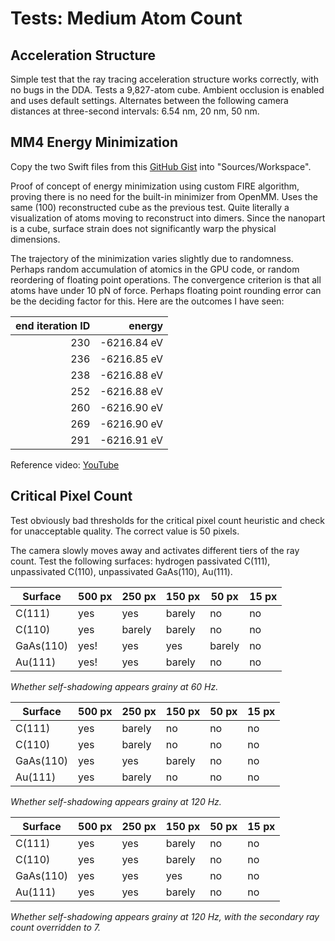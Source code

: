 # Tests: Medium Atom Count

## Acceleration Structure

Simple test that the ray tracing acceleration structure works correctly, with no bugs in the DDA. Tests a 9,827-atom cube. Ambient occlusion is enabled and uses default settings. Alternates between the following camera distances at three-second intervals: 6.54 nm, 20 nm, 50 nm.

## MM4 Energy Minimization

Copy the two Swift files from this [GitHub Gist](https://gist.github.com/philipturner/cc15677a76178521176eb64b362b8b34) into "Sources/Workspace".

Proof of concept of energy minimization using custom FIRE algorithm, proving there is no need for the built-in minimizer from OpenMM. Uses the same (100) reconstructed cube as the previous test. Quite literally a visualization of atoms moving to reconstruct into dimers. Since the nanopart is a cube, surface strain does not significantly warp the physical dimensions.

The trajectory of the minimization varies slightly due to randomness. Perhaps random accumulation of atomics in the GPU code, or random reordering of floating point operations. The convergence criterion is that all atoms have under 10 pN of force. Perhaps floating point rounding error can be the deciding factor for this. Here are the outcomes I have seen:

| end iteration ID | energy      |
| ---------------: | ----------: |
| 230              | -6216.84 eV |
| 236              | -6216.85 eV |
| 238              | -6216.88 eV |
| 252              | -6216.88 eV |
| 260              | -6216.90 eV |
| 269              | -6216.90 eV |
| 291              | -6216.91 eV |

Reference video: [YouTube](https://youtube.com/shorts/2B3KiKqO_Wc)

## Critical Pixel Count

Test obviously bad thresholds for the critical pixel count heuristic and check for unacceptable quality. The correct value is 50 pixels.

The camera slowly moves away and activates different tiers of the ray count. Test the following surfaces: hydrogen passivated C(111), unpassivated C(110), unpassivated GaAs(110), Au(111).

| Surface   | 500 px | 250 px | 150 px | 50 px  | 15 px  |
| --------- | ------ | ------ | ------ | ------ | ------ |
| C(111)    | yes    | yes    | barely | no     | no     |
| C(110)    | yes    | barely | barely | no     | no     |
| GaAs(110) | yes!   | yes    | yes    | barely | no     |
| Au(111)   | yes!   | yes    | barely | no     | no     |

_Whether self-shadowing appears grainy at 60 Hz._

| Surface   | 500 px | 250 px | 150 px | 50 px  | 15 px  |
| --------- | ------ | ------ | ------ | ------ | ------ |
| C(111)    | yes    | barely | no     | no     | no     |
| C(110)    | yes    | barely | no     | no     | no     |
| GaAs(110) | yes    | yes    | barely | no     | no     |
| Au(111)   | yes    | barely | no     | no     | no     |

_Whether self-shadowing appears grainy at 120 Hz._

| Surface   | 500 px | 250 px | 150 px | 50 px  | 15 px  |
| --------- | ------ | ------ | ------ | ------ | ------ |
| C(111)    | yes    | yes    | barely | no     | no     |
| C(110)    | yes    | yes    | barely | no     | no     |
| GaAs(110) | yes    | yes    | yes    | no     | no     |
| Au(111)   | yes    | yes    | barely | no     | no     |

_Whether self-shadowing appears grainy at 120 Hz, with the secondary ray count overridden to 7._
